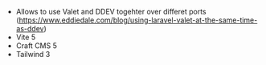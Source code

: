- Allows to use Valet and DDEV togehter over differet ports (https://www.eddiedale.com/blog/using-laravel-valet-at-the-same-time-as-ddev)
- Vite 5
- Craft CMS 5
- Tailwind 3